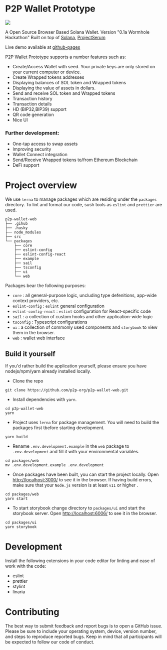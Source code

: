 # P2P Wallet Prototype

![](https://cdn.discordapp.com/attachments/737610668726812763/777332772540645376/wallets_web2x.png)

A Open Source Browser Based Solana Wallet. Version "0.1a Wormhole Hackathon"
Built on top of [Solana](https://github.com/solana-labs), [ProjectSerum](https://github.com/project-serum)

Live demo available at [github-pages](https://p2p-org.github.io/p2p-wallet-web/)

P2P Wallet Prototype supports a number features such as:

- Create/Access Wallet with seed. Your private keys are only stored on your current computer or device.
- Create Wrapped tokens addresses
- Displaying balances of SOL token and Wrapped tokens
- Displaying the value of assets in dollars.
- Send and receive SOL token and Wrapped tokens
- Transaction history
- Transaction details
- HD (BIP32,BIP39) support
- QR code generation
- Nice UI

### Further development:

- One-tap access to swap assets
- Improving security
- Wallet Connect integration
- Send/Receive Wrapped tokens to/from Ethereum Blockchain
- DeFi support

# Project overview

We use `lerna` to manage packages which are residing under the `packages` directory. To lint and format our code, sush tools as `eslint` and `prettier` are used.
```
p2p-wallet-web
├── .gihub
├── .husky
├── node_modules
├── src
└── packages
    ├── core
    ├── eslint-config
    ├── eslint-config-react
    ├── example
    ├── sail
    ├── tsconfig
    ├── ui
    └── web
```

Packages bear the following purposes:
- `core`          : all general-purpose logic, uncluding type defenitions, app-wide context providers, etc.
- `eslint-config` : `eslint` general configuration
- `eslint-config-react` : `eslint` configuration for React-specific code
- `sail`     : a collection of custom hooks and other application-wide logic
- `tsconfig` : Typescript configurations
- `ui`       : a collection of commonly used components and `storybook`   to view them in the browser.
- `web`      : wallet web interface


## Build it yourself

If you'd rather build the application yourself, please ensure you have nodejs/npm/yarn already installed locally.

- Clone the repo 

``` 
git clone https://github.com/p2p-org/p2p-wallet-web.git
```

- Install dependencies with `yarn`.

```
cd p2p-wallet-web
yarn
```

- Project uses `lerna` for package management. You will need to build the packages first tbefore starting development.

```
yarn build
```

- Rename `.env.development.example` in the `web` package to `.env.development` and fill it with your environmental variables.

```
cd packages/web
mv .env.development.example .env.development
```

- Once packages have been built, you can start the project locally. Open [http://localhost:3000/](http://localhost:3000/) to see it in the browser.
 If having build errors, make sure that your `Node.js` version is at least `v11` or higher .

```
cd packages/web
yarn start
```

- To start storybook change directory to `packages/ui` and start the storybook server. Open [http://localhost:6006/](http://localhost:6006/) to see it in the browser.

```
cd packages/ui
yarn storybook
```

# Development

Install the following extensions in your code editor for linting and ease of work with the code:

- eslint
- prettier
- stylint
- linaria

# Contributing

The best way to submit feedback and report bugs is to open a GitHub issue. Please be sure to include your operating system, device, version number, and steps to reproduce reported bugs. Keep in mind that all participants will be expected to follow our code of conduct.
